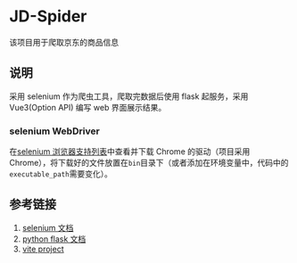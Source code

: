 # JD-Spider

该项目用于爬取京东的商品信息

## 说明

采用 selenium 作为爬虫工具，爬取完数据后使用 flask 起服务，采用 Vue3(Option API) 编写 web 界面展示结果。

### selenium WebDriver

在[selenium 浏览器支持列表](https://www.selenium.dev/documentation/zh-cn/getting_started_with_webdriver/browsers/)中查看并下载 Chrome 的驱动（项目采用 Chrome），将下载好的文件放置在`bin`目录下（或者添加在环境变量中，代码中的`executable_path`需要变化）。

## 参考链接

1. [selenium 文档](https://selenium-python-zh.readthedocs.io/en/latest/installation.html)
2. [python flask 文档](https://dormousehole.readthedocs.io/en/latest/quickstart.html)
3. [vite project](https://github.com/vitejs/vite)
